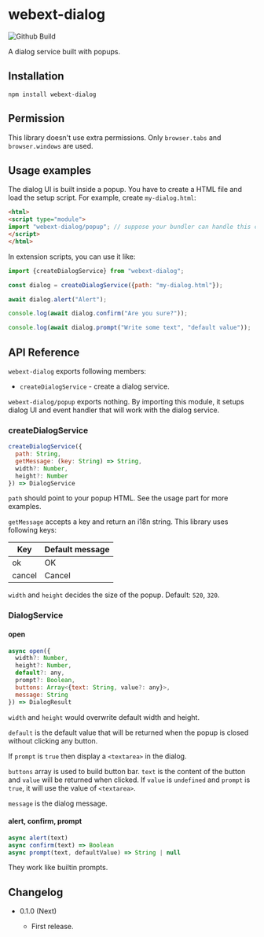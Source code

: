 webext-dialog
=============

![Github Build](https://github.com/eight04/webext-dialog/workflows/.github/workflows/test.yml/badge.svg)

A dialog service built with popups.

Installation
------------

```
npm install webext-dialog
```

Permission
-----------

This library doesn't use extra permissions. Only `browser.tabs` and `browser.windows` are used.

Usage examples
--------------

The dialog UI is built inside a popup. You have to create a HTML file and load the setup script. For example, create `my-dialog.html`:

```html
<html>
<script type="module">
import "webext-dialog/popup"; // suppose your bundler can handle this correctly
</script>
</html>
```

In extension scripts, you can use it like:

```js
import {createDialogService} from "webext-dialog";

const dialog = createDialogService({path: "my-dialog.html"});

await dialog.alert("Alert");

console.log(await dialog.confirm("Are you sure?"));

console.log(await dialog.prompt("Write some text", "default value"));
```

API Reference
-------------

`webext-dialog` exports following members:

* `createDialogService` - create a dialog service.

`webext-dialog/popup` exports nothing. By importing this module, it setups dialog UI and event handler that will work with the dialog service.

### createDialogService

```js
createDialogService({
  path: String,
  getMessage: (key: String) => String,
  width?: Number,
  height?: Number
}) => DialogService
```

`path` should point to your popup HTML. See the usage part for more examples.

`getMessage` accepts a key and return an i18n string. This library uses following keys:

| Key    | Default message |
|--------|-----------------|
| ok     | OK              |
| cancel | Cancel          |

`width` and `height` decides the size of the popup. Default: `520`, `320`.

### DialogService

#### open

```js
async open({
  width?: Number,
  height?: Number,
  default?: any,
  prompt?: Boolean,
  buttons: Array<{text: String, value?: any}>,
  message: String
}) => DialogResult
```

`width` and `height` would overwrite default width and height.

`default` is the default value that will be returned when the popup is closed without clicking any button.

If `prompt` is `true` then display a `<textarea>` in the dialog.

`buttons` array is used to build button bar. `text` is the content of the button and `value` will be returned when clicked. If `value` is `undefined` and `prompt` is `true`, it will use the value of `<textarea>`.

`message` is the dialog message.

#### alert, confirm, prompt

```js
async alert(text)
async confirm(text) => Boolean
async prompt(text, defaultValue) => String | null
```

They work like builtin prompts.

Changelog
---------

* 0.1.0 (Next)

    - First release.
